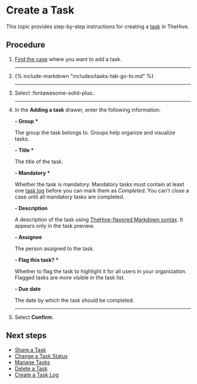 # Create a Task

<!-- md:permission `manageTask` -->

This topic provides step-by-step instructions for creating a [task](about-tasks.md) in TheHive.

<h2>Procedure</h2>

1. [Find the case](../cases/search-for-cases/find-a-case.md) where you want to add a task.

    ---

2. {% include-markdown "includes/tasks-tab-go-to.md" %}

    ---

3. Select :fontawesome-solid-plus:.

    ---

4. In the **Adding a task** drawer, enter the following information:

    **- Group \***

    The group the task belongs to. Groups help organize and visualize tasks.

    **- Title \***

    The title of the task.

    **- Mandatory \***

    Whether the task is mandatory. Mandatory tasks must contain at least one [task log](about-task-logs.md) before you can mark them as *Completed*. You can't close a case until all mandatory tasks are completed.

    **- Description**

    A description of the task using [TheHive-flavored Markdown syntax](../../thehive-flavored-markdown.md). It appears only in the task preview.

    **- Assignee**

    The person assigned to the task.

    **- Flag this task? \***

    Whether to flag the task to highlight it for all users in your organization. Flagged tasks are more visible in the task list.

    **- Due date**

    The date by which the task should be completed.

     ---

5. Select **Confirm**.

<h2>Next steps</h2>

* [Share a Task](share-a-task.md)
* [Change a Task Status](change-task-status.md)
* [Manage Tasks](manage-a-task.md)
* [Delete a Task](delete-a-task.md)
* [Create a Task Log](create-a-task-log.md)
